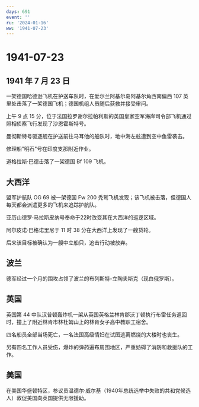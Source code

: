 ```yaml
---
days: 691
event: ''
ru: '2024-01-16'
ww: '1941-07-23'
---
```


# 1941-07-23

## 1941 年 7 月 23 日

一架德国哈德逊飞机在护送车队时，在爱尔兰阿基尔岛阿基尔角西南偏西 107
英里处击落了一架德国飞机；德国机组人员随后获救并接受审问。

上午 9 点 15
分，位于法国拉罗谢尔拉帕利斯的英国皇家空军海岸司令部飞机通过照相侦察飞行发现了沙恩霍斯特号。

曼彻斯特号驱逐舰在护送前往马耳他的船队时，地中海左舷遭到空中鱼雷袭击。

修理船"明石"号在印度支那附近作业。

道格拉斯·巴德击落了一架德国 Bf 109 飞机。

## 大西洋

盟军护航队 OG 69 被一架德国 Fw 200
秃鹫飞机发现；该飞机被击落，但德国人每天都会派遣更多的飞机来追踪护航队。

亚历山德罗·马拉斯皮纳号奉命于22时改变其在大西洋的巡逻区域。

阿尔皮诺·巴格诺里尼于 11 时 38 分在大西洋上发现了一艘货轮。

后来该目标被确认为一艘中立船只，追击行动被放弃。

## 波兰

德军经过一个月的围攻占领了波兰的布列斯特-立陶夫斯克（现白俄罗斯）。

## 英国

英国第 44
中队汉普顿轰炸机一架从英国英格兰林肯郡沃丁顿执行布雷任务返回时，撞上了附近林肯市林杜姆山上的林肯女子高中教职工宿舍。

四名船员全部当场死亡，一名法国高级情妇在试图逃离燃烧的大楼时也丧生。

另有四名工作人员受伤，爆炸的弹药遍布周围地区，严重妨碍了消防和救援队的工作。

## 美国

在美国华盛顿特区，参议员温德尔·威尔基（1940年总统选举中失败的共和党候选人）敦促美国向英国提供无限援助。